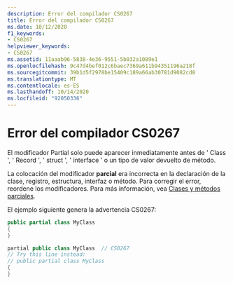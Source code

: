 ```yaml
---
description: Error del compilador CS0267
title: Error del compilador CS0267
ms.date: 10/12/2020
f1_keywords:
- CS0267
helpviewer_keywords:
- CS0267
ms.assetid: 11aaab96-5838-4e36-9551-5b032a1089e1
ms.openlocfilehash: 9c47d4bef012c6baec7369a611b94351196a218f
ms.sourcegitcommit: 39b1d5f2978be15409c189a66ab30781d9082cd8
ms.translationtype: MT
ms.contentlocale: es-ES
ms.lasthandoff: 10/14/2020
ms.locfileid: "92050336"
---
```

# <a name="compiler-error-cs0267"></a>Error del compilador CS0267

El modificador Partial solo puede aparecer inmediatamente antes de ' Class ', ' Record ', ' struct ', ' interface ' o un tipo de valor devuelto de método.

La colocación del modificador **parcial** era incorrecta en la declaración de la clase, registro, estructura, interfaz o método. Para corregir el error, reordene los modificadores. Para más información, vea [Clases y métodos parciales](../programming-guide/classes-and-structs/partial-classes-and-methods.md).

El ejemplo siguiente genera la advertencia CS0267:

```csharp
public partial class MyClass
{
}

partial public class MyClass  // CS0267
// Try this line instead:
// public partial class MyClass
{
}
```
